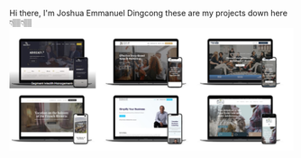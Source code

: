 
Hi there, I'm Joshua Emmanuel Dingcong these are my projects down here👇🏽👇🏽
<img src="portfolio.jpg" />
